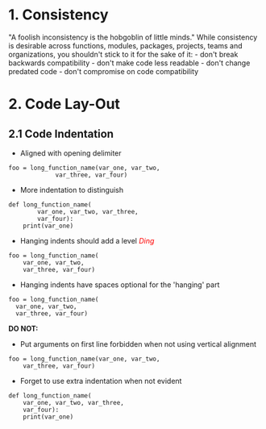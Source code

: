 # 1. Consistency
"A foolish inconsistency is the hobgoblin of little minds."
While consistency is desirable across functions, modules, packages, projects,
teams and organizations, you shouldn't stick to it for the sake of it:
	- don't break backwards compatibility 
	- don't make code less readable
	- don't change predated code
	- don't compromise on code compatibility

# 2. Code Lay-Out
## 2.1 Code Indentation
- Aligned with opening delimiter
```
foo = long_function_name(var_one, var_two,
			 var_three, var_four)
```
- More indentation to distinguish
```
def long_function_name(
		var_one, var_two, var_three,
		var_four):
	print(var_one)
```
- Hanging indents should add a level
<span style="color:red">*Ding*</span>
``` 
foo = long_function_name(
	var_one, var_two,
	var_three, var_four)
```
- Hanging indents have spaces optional for the 'hanging' part
```
foo = long_function_name(
  var_one, var_two,
  var_three, var_four)
```
__DO NOT:__
- Put arguments on first line forbidden when not using vertical alignment
```
foo = long_function_name(var_one, var_two,
	var_three, var_four)
```
- Forget to use extra indentation when not evident
```
def long_function_name(
	var_one, var_two, var_three,
	var_four):
	print(var_one)
```
